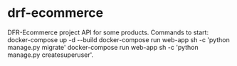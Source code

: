 # drf-ecommerce
DFR-Ecommerce project 
API for some products.
Commands to start:
docker-compose up -d --build
docker-compose run web-app sh -c 'python manage.py migrate'
docker-compose run web-app sh -c 'python manage.py createsuperuser'.
